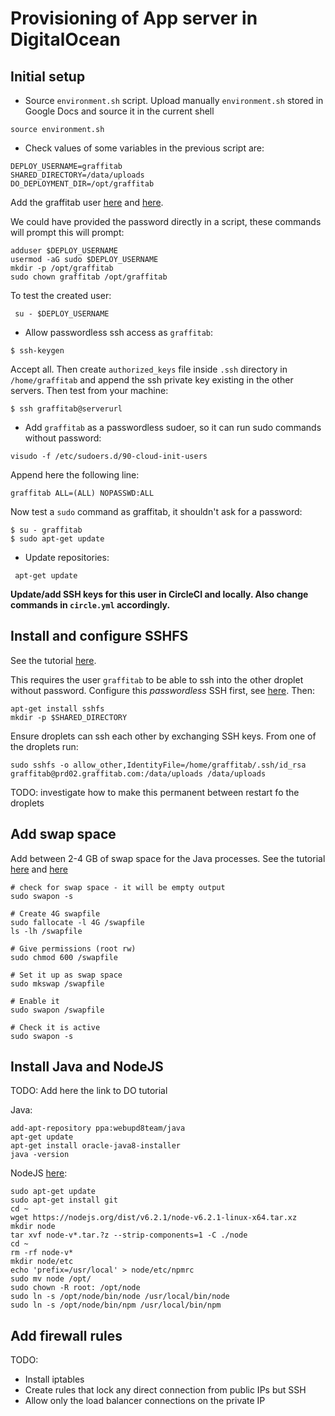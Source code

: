 # Provisioning of App server in  DigitalOcean

## Initial setup

* Source `environment.sh` script. Upload manually `environment.sh` stored in Google Docs and source it
in the current shell
```
source environment.sh
```

* Check values of some variables in the previous script are:
```
DEPLOY_USERNAME=graffitab
SHARED_DIRECTORY=/data/uploads
DO_DEPLOYMENT_DIR=/opt/graffitab
```

Add the graffitab user
[here](https://www.digitalocean.com/community/tutorials/how-to-create-a-sudo-user-on-ubuntu-quickstart) and
[here](https://www.digitalocean.com/community/tutorials/initial-server-setup-with-ubuntu-14-04).

We could have provided the password directly in a script, these commands will prompt this will prompt:
```
adduser $DEPLOY_USERNAME
usermod -aG sudo $DEPLOY_USERNAME
mkdir -p /opt/graffitab
sudo chown graffitab /opt/graffitab
```

To test the created user:
```
 su - $DEPLOY_USERNAME
```

* Allow passwordless ssh access as `graffitab`:
```
$ ssh-keygen
```

Accept all. Then create `authorized_keys` file inside `.ssh` directory in `/home/graffitab`
and append the ssh private key existing in the other servers. Then test from your machine:
```
$ ssh graffitab@serverurl
```

* Add `graffitab` as a passwordless sudoer, so it can run sudo commands without password:
```
visudo -f /etc/sudoers.d/90-cloud-init-users
```

Append here the following line:
```
graffitab ALL=(ALL) NOPASSWD:ALL
```

Now test a `sudo` command as graffitab, it shouldn't ask for a password:
```
$ su - graffitab
$ sudo apt-get update
```

* Update repositories:
```
 apt-get update
```

**Update/add SSH keys for this user in CircleCI and locally. Also change commands in `circle.yml` accordingly.**


## Install and configure SSHFS

See the tutorial [here](https://www.digitalocean.com/community/tutorials/how-to-use-sshfs-to-mount-remote-file-systems-over-ssh).

This requires the user `graffitab` to be able to ssh into the other droplet without password. Configure this _passwordless_
SSH first, see [here](https://www.digitalocean.com/community/tutorials/initial-server-setup-with-ubuntu-14-04). Then:
```
apt-get install sshfs
mkdir -p $SHARED_DIRECTORY
```

Ensure droplets can ssh each other by exchanging SSH keys. From one of the droplets run:
```
sudo sshfs -o allow_other,IdentityFile=/home/graffitab/.ssh/id_rsa graffitab@prd02.graffitab.com:/data/uploads /data/uploads
```

TODO: investigate how to make this permanent between restart fo the droplets

## Add swap space

Add between 2-4 GB of swap space for the Java processes.
See the tutorial [here](https://www.digitalocean.com/community/tutorials/how-to-add-swap-space-on-ubuntu-16-04) and
[here](https://www.digitalocean.com/community/tutorials/how-to-add-swap-on-ubuntu-14-04)

```
# check for swap space - it will be empty output
sudo swapon -s

# Create 4G swapfile
sudo fallocate -l 4G /swapfile
ls -lh /swapfile

# Give permissions (root rw)
sudo chmod 600 /swapfile

# Set it up as swap space
sudo mkswap /swapfile

# Enable it
sudo swapon /swapfile

# Check it is active
sudo swapon -s
```

## Install Java and NodeJS

TODO: Add here the link to DO tutorial

Java:
```
add-apt-repository ppa:webupd8team/java
apt-get update
apt-get install oracle-java8-installer
java -version
```

NodeJS [here](https://www.digitalocean.com/community/tutorials/how-to-set-up-a-node-js-application-for-production-on-ubuntu-14-04):
```
sudo apt-get update
sudo apt-get install git
cd ~
wget https://nodejs.org/dist/v6.2.1/node-v6.2.1-linux-x64.tar.xz
mkdir node
tar xvf node-v*.tar.?z --strip-components=1 -C ./node
cd ~
rm -rf node-v*
mkdir node/etc
echo 'prefix=/usr/local' > node/etc/npmrc
sudo mv node /opt/
sudo chown -R root: /opt/node
sudo ln -s /opt/node/bin/node /usr/local/bin/node
sudo ln -s /opt/node/bin/npm /usr/local/bin/npm
```

## Add firewall rules

TODO:

- Install iptables
- Create rules that lock any direct connection from public IPs but SSH
- Allow only the load balancer connections on the private IP
